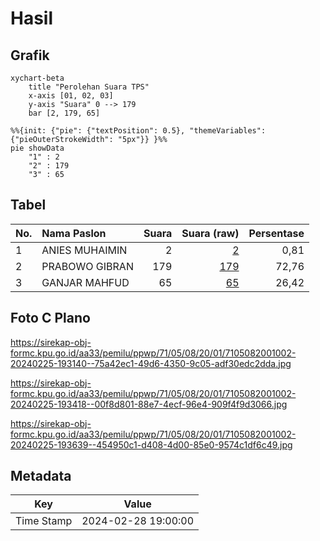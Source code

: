 # Hasil

## Grafik

```mermaid
xychart-beta
    title "Perolehan Suara TPS"
    x-axis [01, 02, 03]
    y-axis "Suara" 0 --> 179
    bar [2, 179, 65]
```

```mermaid
%%{init: {"pie": {"textPosition": 0.5}, "themeVariables": {"pieOuterStrokeWidth": "5px"}} }%%
pie showData
    "1" : 2
    "2" : 179
    "3" : 65
```

## Tabel

| No. | Nama Paslon    | Suara | Suara (raw) | Persentase |
|:--- |:-------------- | -----:| -----------:| ----------:|
| 1   | ANIES MUHAIMIN | 2     | [2][p-1]    | 0,81       |
| 2   | PRABOWO GIBRAN | 179   | [179][p-2]  | 72,76      |
| 3   | GANJAR MAHFUD  | 65    | [65][p-3]   | 26,42      |


[p-1]: https://github.com/gigit-pemilu/pemilu-2024-71-sulawesi-utara/blob/main/pilpres/hitung-suara/sub/71-sulawesi-utara/sub/05-minahasa-selatan/sub/08-sinonsayang/sub/2001-blongko/sub/002-tps/sub/paslon-1.txt
[p-2]: https://github.com/gigit-pemilu/pemilu-2024-71-sulawesi-utara/blob/main/pilpres/hitung-suara/sub/71-sulawesi-utara/sub/05-minahasa-selatan/sub/08-sinonsayang/sub/2001-blongko/sub/002-tps/sub/paslon-2.txt
[p-3]: https://github.com/gigit-pemilu/pemilu-2024-71-sulawesi-utara/blob/main/pilpres/hitung-suara/sub/71-sulawesi-utara/sub/05-minahasa-selatan/sub/08-sinonsayang/sub/2001-blongko/sub/002-tps/sub/paslon-3.txt

## Foto C Plano

https://sirekap-obj-formc.kpu.go.id/aa33/pemilu/ppwp/71/05/08/20/01/7105082001002-20240225-193140--75a42ec1-49d6-4350-9c05-adf30edc2dda.jpg

https://sirekap-obj-formc.kpu.go.id/aa33/pemilu/ppwp/71/05/08/20/01/7105082001002-20240225-193418--00f8d801-88e7-4ecf-96e4-909f4f9d3066.jpg

https://sirekap-obj-formc.kpu.go.id/aa33/pemilu/ppwp/71/05/08/20/01/7105082001002-20240225-193639--454950c1-d408-4d00-85e0-9574c1df6c49.jpg


## Metadata

| Key        | Value               |
| ---------- | ------------------- |
| Time Stamp | 2024-02-28 19:00:00 |



